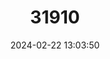 ---
title: "31910"
category: "Shorea agami"
draft: false
date: 2024-02-22 13:03:50
languages:
  English: ["White Meranti"]
---